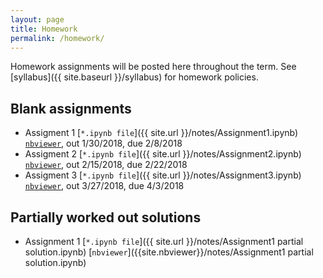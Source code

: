 ```yaml
---
layout: page
title: Homework
permalink: /homework/
---
```


Homework assignments will be posted here throughout the term.
See [syllabus]({{ site.baseurl }}/syllabus) for homework policies.

## Blank assignments

- Assigment 1 [`*.ipynb file`]({{ site.url }}/notes/Assignment1.ipynb) [`nbviewer`]({{site.nbviewer}}/notes/Assignment1.ipynb), out 1/30/2018, due 2/8/2018
- Assigment 2 [`*.ipynb file`]({{ site.url }}/notes/Assignment2.ipynb) [`nbviewer`]({{site.nbviewer}}/notes/Assignment2.ipynb), out 2/15/2018, due 2/22/2018
- Assigment 3 [`*.ipynb file`]({{ site.url }}/notes/Assignment3.ipynb) [`nbviewer`]({{site.nbviewer}}/notes/Assignment3.ipynb), out 3/27/2018, due 4/3/2018

## Partially worked out solutions

- Assignment 1 [`*.ipynb file`]({{ site.url }}/notes/Assignment1 partial solution.ipynb) [`nbviewer`]({{site.nbviewer}}/notes/Assignment1 partial solution.ipynb)


<!-- - [Assignment 1]({{ site.baseurl }}/assignments/Assignment01.pdf), out 1/28/2016, due 2/9/2016
- [Assignment 2]({{ site.baseurl }}/assignments/Assignment02.pdf), out 2/11/2016, due 2/18/2016
- [Assignment 3 (in Jupyter notebook format)]({{ site.baseurl }}/assignments/Assignment03.ipynb), out 2/23/2016, due 3/3/2016
- [Assignment 4 (in Jupyter notebook format)]({{ site.baseurl }}/assignments/Assignment04.ipynb), out 3/8/2016, due 3/24/2016
- Assignment 5 [in Jupyter notebook format]({{ site.baseurl }}/assignments/Assignment05.ipynb) or [as plain web page]({{ site.baseurl }}/assignments/Assignment05.html), out 4/5/2016, due 4/14/2016 -->
